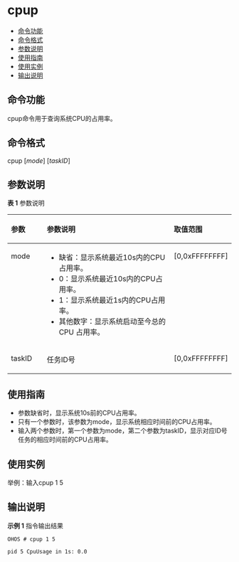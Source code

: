 # cpup<a name="ZH-CN_TOPIC_0000001133846470"></a>

-   [命令功能](#section1842161614217)
-   [命令格式](#section5629527427)
-   [参数说明](#section133651361023)
-   [使用指南](#section156611948521)
-   [使用实例](#section68501605319)
-   [输出说明](#section19871522144219)

## 命令功能<a name="section1842161614217"></a>

cpup命令用于查询系统CPU的占用率。

## 命令格式<a name="section5629527427"></a>

cpup \[_mode_\] \[_taskID_\]

## 参数说明<a name="section133651361023"></a>

**表 1**  参数说明

<a name="table3774mcpsimp"></a>
<table><thead align="left"><tr id="row3780mcpsimp"><th class="cellrowborder" valign="top" width="16%" id="mcps1.2.4.1.1"><p id="p3782mcpsimp"><a name="p3782mcpsimp"></a><a name="p3782mcpsimp"></a>参数</p>
</th>
<th class="cellrowborder" valign="top" width="56.99999999999999%" id="mcps1.2.4.1.2"><p id="p3784mcpsimp"><a name="p3784mcpsimp"></a><a name="p3784mcpsimp"></a>参数说明</p>
</th>
<th class="cellrowborder" valign="top" width="27%" id="mcps1.2.4.1.3"><p id="p3786mcpsimp"><a name="p3786mcpsimp"></a><a name="p3786mcpsimp"></a>取值范围</p>
</th>
</tr>
</thead>
<tbody><tr id="row3787mcpsimp"><td class="cellrowborder" valign="top" width="16%" headers="mcps1.2.4.1.1 "><p id="p3789mcpsimp"><a name="p3789mcpsimp"></a><a name="p3789mcpsimp"></a>mode</p>
</td>
<td class="cellrowborder" valign="top" width="56.99999999999999%" headers="mcps1.2.4.1.2 "><a name="ul1530071303413"></a><a name="ul1530071303413"></a><ul id="ul1530071303413"><li>缺省：显示系统最近10s内的CPU占用率。</li><li>0：显示系统最近10s内的CPU占用率。</li><li>1：显示系统最近1s内的CPU占用率。</li><li>其他数字：显示系统启动至今总的CPU 占用率。</li></ul>
</td>
<td class="cellrowborder" valign="top" width="27%" headers="mcps1.2.4.1.3 "><p id="p3794mcpsimp"><a name="p3794mcpsimp"></a><a name="p3794mcpsimp"></a>[0,0xFFFFFFFF]</p>
</td>
</tr>
<tr id="row3795mcpsimp"><td class="cellrowborder" valign="top" width="16%" headers="mcps1.2.4.1.1 "><p id="p3797mcpsimp"><a name="p3797mcpsimp"></a><a name="p3797mcpsimp"></a>taskID</p>
</td>
<td class="cellrowborder" valign="top" width="56.99999999999999%" headers="mcps1.2.4.1.2 "><p id="p3799mcpsimp"><a name="p3799mcpsimp"></a><a name="p3799mcpsimp"></a>任务ID号</p>
</td>
<td class="cellrowborder" valign="top" width="27%" headers="mcps1.2.4.1.3 "><p id="p3802mcpsimp"><a name="p3802mcpsimp"></a><a name="p3802mcpsimp"></a>[0,0xFFFFFFFF]</p>
</td>
</tr>
</tbody>
</table>

## 使用指南<a name="section156611948521"></a>

-   参数缺省时，显示系统10s前的CPU占用率。
-   只有一个参数时，该参数为mode，显示系统相应时间前的CPU占用率。
-   输入两个参数时，第一个参数为mode，第二个参数为taskID，显示对应ID号任务的相应时间前的CPU占用率。

## 使用实例<a name="section68501605319"></a>

举例：输入cpup 1 5

## 输出说明<a name="section19871522144219"></a>

**示例 1**  指令输出结果

```shell
OHOS # cpup 1 5

pid 5 CpuUsage in 1s: 0.0
```

